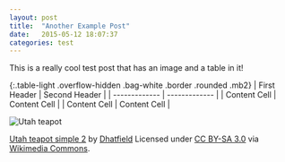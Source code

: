 ```yaml
---
layout: post
title:  "Another Example Post"
date:   2015-05-12 18:07:37
categories: test
---
```


This is a really cool test post that has an image and a table in it!

{:.table-light .overflow-hidden .bag-white .border .rounded .mb2}
| First Header  | Second Header |
| ------------- | ------------- |
| Content Cell  | Content Cell  |
| Content Cell  | Content Cell  |

![Utah teapot](http://upload.wikimedia.org/wikipedia/commons/thumb/5/5f/Utah_teapot_simple_2.png/1200px-Utah_teapot_simple_2.png)

[Utah teapot simple 2](http://commons.wikimedia.org/wiki/File:Utah_teapot_simple_2.png#/media/File:Utah_teapot_simple_2.png) by [Dhatfield](http://commons.wikimedia.org/wiki/User:Dhatfield) Licensed under [CC BY-SA 3.0](http://creativecommons.org/licenses/by-sa/3.0) via [Wikimedia Commons](http://commons.wikimedia.org/wiki/).
